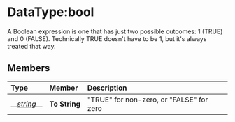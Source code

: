 # DataType:bool

A Boolean expression is one that has just two possible outcomes: 1 \(TRUE\) and 0 \(FALSE\). Technically TRUE doesn't have to be 1, but it's always treated that way.

## Members

| **Type** | **Member** | **Description** |
| :--- | :--- | :--- |
| \_\_[_string_]()\_\_ | **To String** | "TRUE" for non-zero, or "FALSE" for zero |



